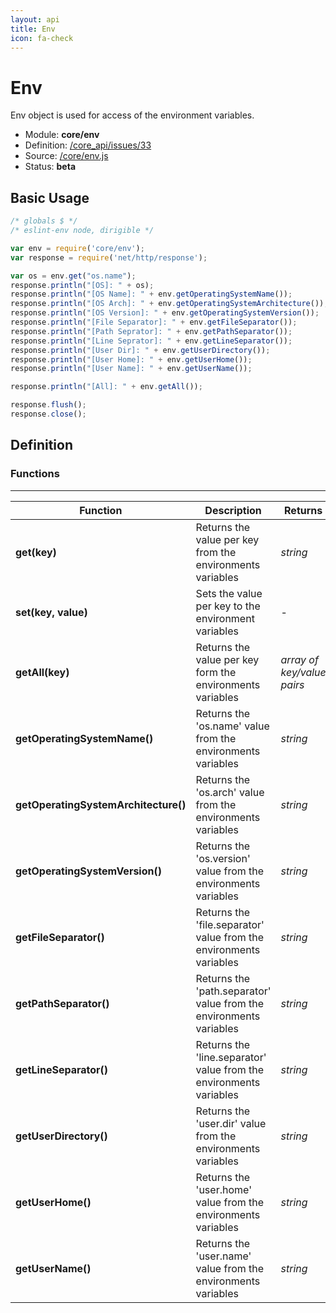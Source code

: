 ```yaml
---
layout: api
title: Env
icon: fa-check
---
```


Env
===

Env object is used for access of the environment variables.

- Module: **core/env**
- Definition: [/core_api/issues/33](https://github.com/dirigiblelabs/core_api/issues/33)
- Source: [/core/env.js](https://github.com/dirigiblelabs/core_api/blob/master/core_api/ScriptingServices/core/env.js)
- Status: **beta**

Basic Usage
---

```javascript
/* globals $ */
/* eslint-env node, dirigible */

var env = require('core/env');
var response = require('net/http/response');

var os = env.get("os.name");
response.println("[OS]: " + os);
response.println("[OS Name]: " + env.getOperatingSystemName());
response.println("[OS Arch]: " + env.getOperatingSystemArchitecture());
response.println("[OS Version]: " + env.getOperatingSystemVersion());
response.println("[File Separator]: " + env.getFileSeparator());
response.println("[Path Seprator]: " + env.getPathSeparator());
response.println("[Line Seprator]: " + env.getLineSeparator());
response.println("[User Dir]: " + env.getUserDirectory());
response.println("[User Home]: " + env.getUserHome());
response.println("[User Name]: " + env.getUserName());

response.println("[All]: " + env.getAll());

response.flush();
response.close();
```


Definition
---

### Functions

---

Function     | Description | Returns
------------ | ----------- | --------
**get(key)**   | Returns the value per key from the environments variables | *string*
**set(key, value)**   | Sets the value per key to the environment variables | -
**getAll(key)**   | Returns the value per key form the environments variables | *array of key/value pairs*
**getOperatingSystemName()**   | Returns the 'os.name' value from the environments variables | *string*
**getOperatingSystemArchitecture()**   | Returns the 'os.arch' value from the environments variables | *string*
**getOperatingSystemVersion()**   | Returns the 'os.version' value from the environments variables | *string*
**getFileSeparator()**   | Returns the 'file.separator' value from the environments variables | *string*
**getPathSeparator()**   | Returns the 'path.separator' value from the environments variables | *string*
**getLineSeparator()**   | Returns the 'line.separator' value from the environments variables | *string*
**getUserDirectory()**   | Returns the 'user.dir' value from the environments variables | *string*
**getUserHome()**   | Returns the 'user.home' value from the environments variables | *string*
**getUserName()**   | Returns the 'user.name' value from the environments variables | *string*


